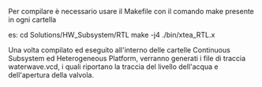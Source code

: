 Per compilare è necessario usare il Makefile con il comando make presente in ogni cartella

es:
cd Solutions/HW_Subsystem/RTL
make -j4
./bin/xtea_RTL.x

Una volta compilato ed eseguito all'interno delle cartelle Continuous Subsystem ed Heterogeneous Platform, verranno generati i file di traccia waterwave.vcd, i quali riportano la traccia del livello dell'acqua e dell'apertura della valvola. 
